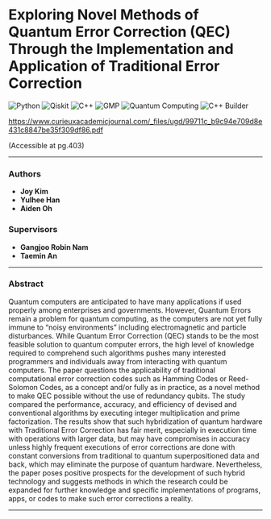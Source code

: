 # Exploring Novel Methods of Quantum Error Correction (QEC) Through the Implementation and Application of Traditional Error Correction


![Python](https://img.shields.io/badge/Python-3.10+-3776AB?style=for-the-badge&logo=python&logoColor=white)
![Qiskit](https://img.shields.io/badge/Qiskit-Quantum-FF6F00?style=for-the-badge&logo=ibm&logoColor=white)
![C++](https://img.shields.io/badge/C++-17-00599C?style=for-the-badge&logo=c%2B%2B&logoColor=white)
![GMP](https://img.shields.io/badge/GNU_GMP-Arbitrary_Precision-8A1538?style=for-the-badge&logo=gnu&logoColor=white)
![Quantum Computing](https://img.shields.io/badge/Quantum_Computing-Theoretical_Research-6f42c1?style=for-the-badge&logo=quantconnect&logoColor=white)
![C++ Builder](https://img.shields.io/badge/C++Builder-Embarcadero-D31A00?style=for-the-badge&logo=embarcadero&logoColor=white)

https://www.curieuxacademicjournal.com/_files/ugd/99711c_b9c94e709d8e431c8847be35f309df86.pdf 

(Accessible at pg.403)

---

### Authors
- **Joy Kim**  
- **Yulhee Han**  
- **Aiden Oh**

### Supervisors  
- **Gangjoo Robin Nam**  
- **Taemin An**

---

### Abstract  
Quantum computers are anticipated to have many applications if used properly among enterprises and governments. However, Quantum Errors remain a problem for quantum computing, as the computers are not yet fully immune to “noisy environments” including electromagnetic and particle disturbances. While Quantum Error Correction (QEC) stands to be the most feasible solution to quantum computer errors, the high level of knowledge required to comprehend such algorithms pushes many interested programmers and individuals away from interacting with quantum computers. The paper questions the applicability of traditional computational error correction codes such as Hamming Codes or Reed-Solomon Codes, as a concept and/or fully as in practice, as a novel method to make QEC possible without the use of redundancy qubits. The study compared the performance, accuracy, and efficiency of devised and conventional algorithms by executing integer multiplication and prime factorization. The results show that such hybridization of quantum hardware with Traditional Error Correction has fair merit, especially in execution time with operations with larger data, but may have compromises in accuracy unless highly frequent executions of error corrections are done with constant conversions from traditional to quantum superpositioned data and back, which may eliminate the purpose of quantum hardware. Nevertheless, the paper poses positive prospects for the development of such hybrid technology and suggests methods in which the research could be expanded for further knowledge and specific implementations of programs, apps, or codes to make such error corrections a reality.

---

